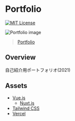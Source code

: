 # Portfolio

[![MIT License](http://img.shields.io/badge/license-MIT-blue.svg?style=flat)](LICENSE)

![Portfolio image](https://user-images.githubusercontent.com/55532835/111150317-48255f80-85d1-11eb-9113-38c981dec843.png)

> [Portfolio](https://portfolio-nkthkr.vercel.app/)

## Overview

自己紹介用ポートフォリオ(2021)

## Assets
- [Vue.js](https://vuejs.org/)
  - [Nuxt.js](https://nuxtjs.org/)
- [Tailwind CSS](https://tailwindcss.com/)
- [Vercel](https://app.netlify.com/)
